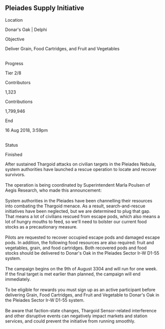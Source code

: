 ## Pleiades Supply Initiative

Location

Donar\'s Oak \| Delphi

Objective

Deliver Grain, Food Cartridges, and Fruit and Vegetables

\
Progress

Tier 2/8

Contributors

1,323

Contributions

1,799,946

End

16 Aug 2018, 3:59pm

\
Status

Finished

After sustained Thargoid attacks on civilian targets in the Pleiades
Nebula, system authorities have launched a rescue operation to locate
and recover survivors.\
\
The operation is being coordinated by Superintendent Marla Poulsen of
Aegis Research, who made this announcement:\
\
System authorities in the Pleiades have been channelling their resources
into combating the Thargoid menace. As a result, search-and-rescue
initiatives have been neglected, but we are determined to plug that gap.
That means a lot of civilians rescued from escape pods, which also means
a lot of hungry mouths to feed, so we\'ll need to bolster our current
food stocks as a precautionary measure.\
\
Pilots are requested to recover occupied escape pods and damaged escape
pods. In addition, the following food resources are also required: fruit
and vegetables, grain, and food cartridges. Both recovered pods and food
stocks should be delivered to Donar\'s Oak in the Pleiades Sector Ir-W
D1-55 system.\
\
The campaign begins on the 9th of August 3304 and will run for one week.
If the final target is met earlier than planned, the campaign will end
immediately.\
\
To be eligible for rewards you must sign up as an active participant
before delivering Grain, Food Cartridges, and Fruit and Vegetable to
Donar\'s Oak in the Pleiades Sector Ir-W D1-55 system.\
\
Be aware that faction-state changes, Thargoid Sensor-related
interference and other disruptive events can negatively impact markets
and station services, and could prevent the initiative from running
smoothly.
